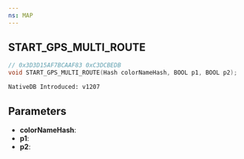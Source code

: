 ```yaml
---
ns: MAP
---
```

## START_GPS_MULTI_ROUTE

```c
// 0x3D3D15AF7BCAAF83 0xC3DCBEDB
void START_GPS_MULTI_ROUTE(Hash colorNameHash, BOOL p1, BOOL p2);
```

```
NativeDB Introduced: v1207
```

## Parameters
* **colorNameHash**:
* **p1**:
* **p2**:
